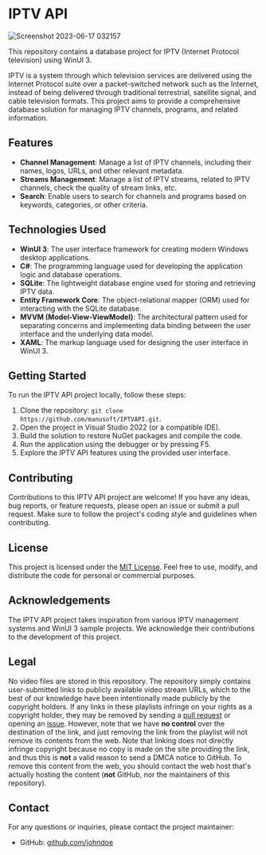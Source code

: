 # IPTV API

![Screenshot 2023-06-17 032157](https://github.com/manusoft/IPTVAPI/assets/83714923/da519ad0-ab52-4aad-ad56-603c1ac2222b)

This repository contains a database project for IPTV (Internet Protocol television) using WinUI 3. 

IPTV is a system through which television services are delivered using the Internet Protocol suite over a packet-switched network such as the Internet, instead of being delivered through traditional terrestrial, satellite signal, and cable television formats. This project aims to provide a comprehensive database solution for managing IPTV channels, programs, and related information.

## Features

- **Channel Management**: Manage a list of IPTV channels, including their names, logos, URLs, and other relevant metadata.
- **Streams Management**: Manage a list of IPTV streams, related to IPTV channels, check the quality of stream links, etc.
- **Search**: Enable users to search for channels and programs based on keywords, categories, or other criteria.

## Technologies Used

- **WinUI 3**: The user interface framework for creating modern Windows desktop applications.
- **C#**: The programming language used for developing the application logic and database operations.
- **SQLite**: The lightweight database engine used for storing and retrieving IPTV data.
- **Entity Framework Core**: The object-relational mapper (ORM) used for interacting with the SQLite database.
- **MVVM (Model-View-ViewModel)**: The architectural pattern used for separating concerns and implementing data binding between the user interface and the underlying data model.
- **XAML**: The markup language used for designing the user interface in WinUI 3.

## Getting Started

To run the IPTV API project locally, follow these steps:

1. Clone the repository: `git clone https://github.com/manusoft/IPTVAPI.git`.
2. Open the project in Visual Studio 2022 (or a compatible IDE).
3. Build the solution to restore NuGet packages and compile the code.
4. Run the application using the debugger or by pressing F5.
5. Explore the IPTV API features using the provided user interface.

## Contributing

Contributions to this IPTV API project are welcome! If you have any ideas, bug reports, or feature requests, please open an issue or submit a pull request. Make sure to follow the project's coding style and guidelines when contributing.

## License

This project is licensed under the [MIT License](LICENSE). Feel free to use, modify, and distribute the code for personal or commercial purposes.

## Acknowledgements

The IPTV API project takes inspiration from various IPTV management systems and WinUI 3 sample projects. We acknowledge their contributions to the development of this project.

## Legal

No video files are stored in this repository. The repository simply contains user-submitted links to publicly available video stream URLs, which to the best of our knowledge have been intentionally made publicly by the copyright holders. If any links in these playlists infringe on your rights as a copyright holder, they may be removed by sending a [pull request](https://github.com/iptv-org/database/pulls) or opening an [issue](https://github.com/iptv-org/database/issues/new/choose). However, note that we have **no control** over the destination of the link, and just removing the link from the playlist will not remove its contents from the web. Note that linking does not directly infringe copyright because no copy is made on the site providing the link, and thus this is **not** a valid reason to send a DMCA notice to GitHub. To remove this content from the web, you should contact the web host that's actually hosting the content (**not** GitHub, nor the maintainers of this repository).

## Contact

For any questions or inquiries, please contact the project maintainer:

- GitHub: [github.com/johndoe](https://github.com/manusoft)
